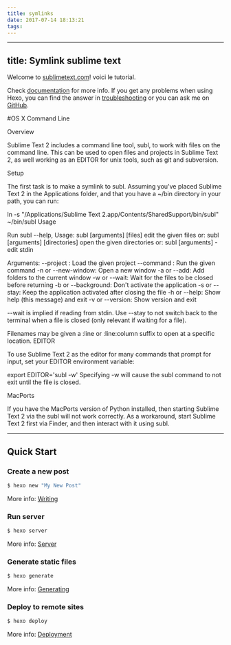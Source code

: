 ```yaml
---
title: symlinks
date: 2017-07-14 18:13:21
tags:
---
```

---
title: Symlink sublime text
---
Welcome to [sublimetext.com](http://www.sublimetext.com/docs/2/osx_command_line.html)! voici le tutorial. 



Check [documentation](https://hexo.io/docs/) for more info. If you get any problems when using Hexo, you can find the answer in [troubleshooting](https://hexo.io/docs/troubleshooting.html) or you can ask me on [GitHub](https://github.com/hexojs/hexo/issues).



#OS X Command Line

Overview

Sublime Text 2 includes a command line tool, subl, to work with files on the command line. This can be used to open files and projects in Sublime Text 2, as well working as an EDITOR for unix tools, such as git and subversion.

Setup

The first task is to make a symlink to subl. Assuming you've placed Sublime Text 2 in the Applications folder, and that you have a ~/bin directory in your path, you can run:

ln -s "/Applications/Sublime Text 2.app/Contents/SharedSupport/bin/subl" ~/bin/subl
Usage

Run subl --help,
Usage: subl [arguments] [files]         edit the given files
   or: subl [arguments] [directories]   open the given directories
   or: subl [arguments] -               edit stdin

Arguments:
  --project <project>: Load the given project
  --command <command>: Run the given command
  -n or --new-window:  Open a new window
  -a or --add:         Add folders to the current window
  -w or --wait:        Wait for the files to be closed before returning
  -b or --background:  Don't activate the application
  -s or --stay:        Keep the application activated after closing the file
  -h or --help:        Show help (this message) and exit
  -v or --version:     Show version and exit

--wait is implied if reading from stdin. Use --stay to not switch back
to the terminal when a file is closed (only relevant if waiting for a file).

Filenames may be given a :line or :line:column suffix to open at a specific
location.
EDITOR

To use Sublime Text 2 as the editor for many commands that prompt for input, set your EDITOR environment variable:

export EDITOR='subl -w'
Specifying -w will cause the subl command to not exit until the file is closed.

MacPorts

If you have the MacPorts version of Python installed, then starting Sublime Text 2 via the subl will not work correctly. As a workaround, start Sublime Text 2 first via Finder, and then interact with it using subl.
********







## Quick Start

### Create a new post

``` bash
$ hexo new "My New Post"
```

More info: [Writing](https://hexo.io/docs/writing.html)

### Run server

``` bash
$ hexo server
```

More info: [Server](https://hexo.io/docs/server.html)

### Generate static files

``` bash
$ hexo generate
```

More info: [Generating](https://hexo.io/docs/generating.html)

### Deploy to remote sites

``` bash
$ hexo deploy
```

More info: [Deployment](https://hexo.io/docs/deployment.html)

